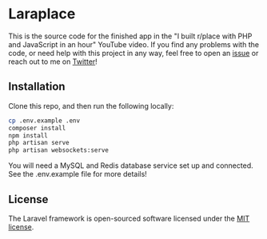 # Laraplace

This is the source code for the finished app in the "I built r/place with PHP and JavaScript in an hour" YouTube video. If you find any problems with the code, or need help with this project in any way, feel free to open an [issue](https://github.com/aschmelyun/laraplace/issues/new) or reach out to me on [Twitter](https://twitter.com/aschmelyun)!

## Installation

Clone this repo, and then run the following locally:

```bash
cp .env.example .env
composer install
npm install
php artisan serve
php artisan websockets:serve
```

You will need a MySQL and Redis database service set up and connected. See the .env.example file for more details!

## License

The Laravel framework is open-sourced software licensed under the [MIT license](https://opensource.org/licenses/MIT).
